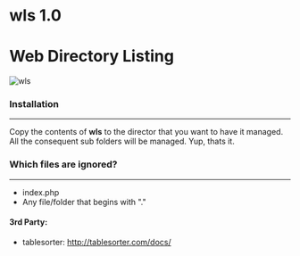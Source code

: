 # wls 1.0
# Web Directory Listing


![wls](https://raw.github.com/prashanta/wls/master/test/screen-1.png)

### Installation
----------------

Copy the contents of <b>wls</b> to the director that you want to have it managed. All the consequent sub folders will be managed. Yup, thats it.
	  
### Which files are ignored?
----------------------------

- index.php
- Any file/folder that begins with "."


#### 3rd Party:

- tablesorter: http://tablesorter.com/docs/ 
